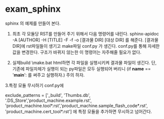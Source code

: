 exam_sphinx
==================
sphinx 의 예제를 만들어 본다.

1. 최초 각 모듈당 RST를 만들어 주기 위해서 다음 명령어를 내린다. 
sphinx-apidoc -A [AUTHOR] -H [TITLE] -F -f -o [결과물 DIR] [대상 DIR] 를 해준다. 
[결과물 DIR]에 rst파일들이 생기고  make파일 conf.py 가 생긴다.
conf.py를 통해 자세한 값을 변경한다.
구조가 바뀌지 않는한 이 명령어는 자주해줄 필요가 없다.


2. 실제build
\make.bat html하면
각 파일을 실행시키켜 결과물 파일이 생긴다.
단, 기존에 파일자체가 실행이 되는 py파일은 모두 실행되어 버리니 
(if __name__ == '__main__': 를 써주고 실행하자.)
주의 하자.

3.특정 모듈 무시하기
conf.py에 

exclude_patterns = ['_build', 'Thumbs.db', '.DS_Store','product_machine.example.rst',
                    'product_machine.tool*.rst','product_machine.sample_flash_code*.rst',
                    'product_machine.cert_tool*.rst']
에 특정 모듈을 추가하면 무시하고 넘어간다.




